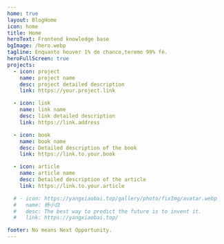 ```yaml
---
home: true
layout: BlogHome
icon: home
title: Home
heroText: Frontend knowledge base
bgImage: /hero.webp
tagline: Enquanto houver 1% de chance,teremo 99% fé.
heroFullScreen: true
projects:
  - icon: project
    name: project name
    desc: project detailed description
    link: https://your.project.link

  - icon: link
    name: link name
    desc: link detailed description
    link: https://link.address

  - icon: book
    name: book name
    desc: Detailed description of the book
    link: https://link.to.your.book

  - icon: article
    name: article name
    desc: Detailed description of the article
    link: https://link.to.your.article

  # - icon: https://yangxiaobai.top/gallery/photo/fixImg/avatar.webp
  #   name: 杨小白
  #   desc: The best way to predict the future is to invent it.
  #   link: https://yangxiaobai.top/

footer: No means Next Opportunity.
---
```

